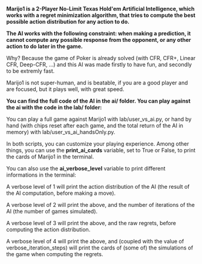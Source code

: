 **Marijo1 is a 2-Player No-Limit Texas Hold'em Artificial Intelligence, which works with a regret minimization algorithm, that tries to compute the best possible action distribution for any action to do.**

**The AI works with the following constraint: when making a prediction, it cannot compute any possible response from the opponent, or any other action to do later in the game.**

Why? Because the game of Poker is already solved (with CFR, CFR+, Linear CFR, Deep-CFR, ...) and this AI was made firstly to have fun, and secondly to be extremly fast.

Marijo1 is not super-human, and is beatable, if you are a good player and are focused, but it plays well, with great speed.

**You can find the full code of the AI in the ai/ folder. You can play against the ai with the code in the lab/ folder:**

You can play a full game against Marijo1 with lab/user_vs_ai.py, or hand by hand (with chips reset after each game, and the total return of the AI in memory) with lab/user_vs_ai_handsOnly.py.

In both scripts, you can customize your playing experience. Among other things, you can use the **print_ai_cards** variable, set to True or False, to print the cards of Marijo1 in the terminal.

You can also use the **ai_verbose_level** variable to print different informations in the terminal:

A verbose level of 1 will print the action distribution of the AI (the result of the AI computation, before making a move).

A verbose level of 2 will print the above, and the number of iterations of the AI (the number of games simulated).

A verbose level of 3 will print the above, and the raw regrets, before computing the action distribution.

A verbose level of 4 will print the above, and (coupled with the value of verbose_iteration_steps) will print the cards of (some of) the simulations of the game when computing the regrets.
